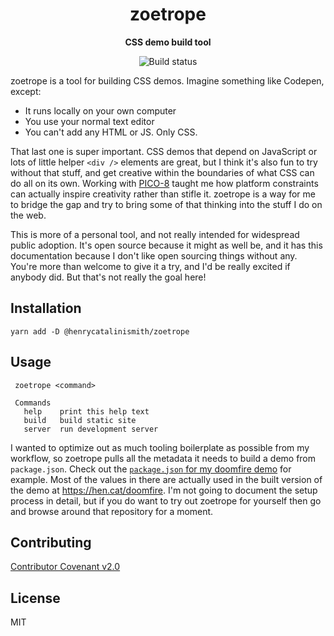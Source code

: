 <h1 align="center">
  zoetrope
</h1>

<p align="center">
 <strong>
  CSS demo build tool
 </strong>
</p>

<p align="center">
 <img
  src="https://github.com/henrycatalinismith/zoetrope/actions/workflows/main.yml/badge.svg"
  alt="Build status"
 />
</p>

zoetrope is a tool for building CSS demos.
Imagine something like Codepen, except:

* It runs locally on your own computer
* You use your normal text editor
* You can't add any HTML or JS. Only CSS.

That last one is super important.
CSS demos that depend on JavaScript or lots of little helper `<div />` elements
are great, but I think it's also fun to try without that stuff, and get
creative within the boundaries of what CSS can do all on its own.
Working with [PICO-8] taught me how platform constraints can actually inspire
creativity rather than stifle it.
zoetrope is a way for me to bridge the gap and try to bring some of that
thinking into the stuff I do on the web.

This is more of a personal tool, and not really intended for widespread public
adoption.
It's open source because it might as well be, and it has this
documentation because I don't like open sourcing things without any.
You're more than welcome to give it a try, and I'd be really excited if anybody
did.
But that's not really the goal here!

## Installation

```
yarn add -D @henrycatalinismith/zoetrope
```

## Usage

```
 zoetrope <command>

 Commands
   help    print this help text
   build   build static site
   server  run development server
```

I wanted to optimize out as much tooling boilerplate as possible from my
workflow, so zoetrope pulls all the metadata it needs to build a demo from
`package.json`.
Check out the [`package.json` for my doomfire demo][doomfire] for example.
Most of the values in there are actually used in the built version of the demo
at https://hen.cat/doomfire.
I'm not going to document the setup process in detail, but if you do want to
try out zoetrope for yourself then go and browse around that repository for a
moment.

## Contributing

<p>
 <a href="https://www.contributor-covenant.org/version/2/0/code_of_conduct/">
  Contributor Covenant v2.0
 </a>
</p>

## License

MIT

[PICO-8]: https://www.lexaloffle.com/pico-8.php
[doomfire]: https://github.com/henrycatalinismith/doomfire/blob/trunk/package.json
